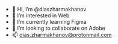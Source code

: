 - 👋 Hi, I’m @diaszharmakhanov
- 👀 I’m interested in Web
- 🌱 I’m currently learning Figma
- 💞️ I’m looking to collaborate on Adobe
- 📫 dias.zharmakhanov@protonmail.com
